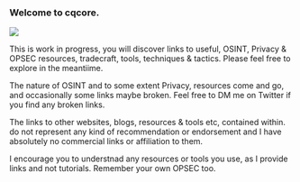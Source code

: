 ### Welcome to cqcore.
<p><img src="https://www.cqcore.uk/wp-content/uploads/2021/04/cropped-cropped-Capture-2.png"></p>


This is work in progress, you will discover links to useful, OSINT, Privacy & OPSEC resources, tradecraft, tools, techniques & tactics. Please feel free to explore in the meantiime. 

The nature of OSINT and to some extent Privacy, resources come and go, and occasionally  some links maybe broken. Feel free to DM me on Twitter if you find any broken links.

The links to other websites, blogs, resources & tools etc, contained within. do not represent any kind of recommendation or endorsement and I have absolutely no commercial links or affiliation to them.

I encourage you to understnad any resources or tools you use, as I provide links and not tutorials. Remember your own OPSEC too.
<!--
**cqcore/cqcore** is a ✨ _special_ ✨ repository because its `README.md` (this file) appears on your GitHub profile.

Here are some ideas to get you started:

- 🔭 I’m currently working on ...
- 🌱 I’m currently learning ...
- 👯 I’m looking to collaborate on ...
- 🤔 I’m looking for help with ...
- 💬 Ask me about ...
- 📫 How to reach me: ...
- 😄 Pronouns: ...
- ⚡ Fun fact: ...
-->
